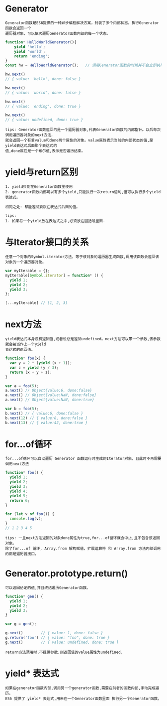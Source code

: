# Generator

	Generator函数是ES6提供的一种异步编程解决方案，封装了多个内部状态。执行Generator函数会返回一个
	遍历器对象，可以依次遍历Generator函数内部的每一个状态。
```js
function* HelloWorldGenerator(){
	yield 'hello';
	yield 'world';
	return 'ending';
}
const hw = HelloWorldGenerator();	// 调用Generator函数的时候并不会立即执行。

hw.next()
// { value: 'hello', done: false }

hw.next()
// { value: 'world', done: false }

hw.next()
// { value: 'ending', done: true }

hw.next()
// { value: undefined, done: true }
```
	tips: Generator函数返回的是一个遍历器对象,代表Generator函数的内部指针。以后每次调用遍历器对象的next方法，
	就会返回一个有着value和done两个属性的对象。value属性表示当前的内部状态的值,是yield表达式后面那个表达式的
	值,done属性是一个布尔值,表示是否遍历结束。
	
# yield与return区别

	1. yield只能在Generator函数里使用
	2. generator函数内部可以有多个yield,只能执行一次return语句,但可以执行多个yield表达式。

	相同之处: 都能返回紧跟在表达式后面的值。
	
	tips:
	1. 如果将一个yield放在表达式之中,必须放在圆括号里面.

# 与Iterator接口的关系

	任意一个对象的Symbol.iterator方法，等于该对象的遍历器生成函数,调用该函数会返回该对象的一个遍历器对象。
```js
var myIterable = {};
myIterable[Symbol.iterator] = function* () {
  yield 1;
  yield 2;
  yield 3;
};

[...myIterable] // [1, 2, 3]
```

# next方法
	
	yield表达式本身没有返回值,或者说总是返回undefined。next方法可以带一个参数,该参数就会被当作上一个yield
	表达式的返回值。
```js
function* foo(x) {
  var y = 2 * (yield (x + 1));
  var z = yield (y / 3);
  return (x + y + z);
}

var a = foo(5);
a.next() // Object{value:6, done:false}
a.next() // Object{value:NaN, done:false}
a.next() // Object{value:NaN, done:true}

var b = foo(5);
b.next() // { value:6, done:false }
b.next(12) // { value:8, done:false }
b.next(13) // { value:42, done:true }
```

# for...of循环
	
	for...of循环可以自动遍历 Generator 函数运行时生成的Iterator对象，且此时不再需要调用next方法
```js
function* foo() {
  yield 1;
  yield 2;
  yield 3;
  yield 4;
  yield 5;
  return 6;
}

for (let v of foo()) {
  console.log(v);
}
// 1 2 3 4 5
```
	tips: 一旦next方法返回的对象done属性为true,for...of循环就会中止,且不包含该返回对象。
	除了for...of 循环, Array.from 解构赋值，扩展运算符 和 Array.from 方法内部调用的都是遍历器接口。
	
	
# Generator.prototype.return()

	可以返回给定的值,并且终结遍历Generator函数。
```js
function* gen() {
  yield 1;
  yield 2;
  yield 3;
}

var g = gen();

g.next()        // { value: 1, done: false }
g.return('foo') // { value: "foo", done: true }
g.next()        // { value: undefined, done: true }
```
	return方法调用时,不提供参数,则返回值的value属性为undefined.
	
# yield* 表达式

	如果在generator函数内部,调用另一个generator函数,需要在前者的函数内部,手动完成遍历。
	ES6 提供了 yield* 表达式,用来在一个Generator函数里面 执行另一个Generator函数。